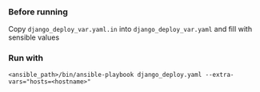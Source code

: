 
### Before running

Copy `django_deploy_var.yaml.in` into `django_deploy_var.yaml` and fill with sensible values

### Run with
```
<ansible_path>/bin/ansible-playbook django_deploy.yaml --extra-vars="hosts=<hostname>"
```
